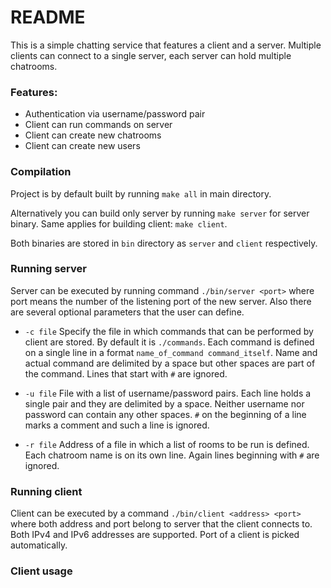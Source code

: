 # README #

This is a simple chatting service that features a client and a server. Multiple clients can connect to a single server, each server can hold multiple chatrooms. 

### Features: ###

- Authentication via username/password pair
- Client can run commands on server
- Client can create new chatrooms
- Client can create new users

### Compilation ###

Project is by default built by running `make all` in main directory.

Alternatively you can build only server by running `make server` for server binary. Same applies for building client: `make client`.

Both binaries are stored in `bin` directory as `server` and `client` respectively.

### Running server ###

Server can be executed by running command `./bin/server <port>` where port means the number of the listening port of the new server. Also there are several optional parameters that the user can define. 

- `-c file` Specify the file in which commands that can be performed by client are stored. By default it is `./commands`. Each command is defined on a single line in a format `name_of_command command_itself`. Name and actual command are delimited by a space but other spaces are part of the command. Lines that start with `#` are ignored.

- `-u file` File with a list of username/password pairs. Each line holds a single pair and they are delimited by a space. Neither username nor password can contain any other spaces. `#` on the beginning of a line marks a comment and such a line is ignored.

- `-r file` Address of a file in which a list of rooms to be run is defined. Each chatroom name is on its own line. Again lines beginning with `#` are ignored.

### Running client ###

Client can be executed by a command `./bin/client <address> <port>` where both address and port belong to server that the client connects to. Both IPv4 and IPv6 addresses are supported. Port of a client is picked automatically.

### Client usage ###

